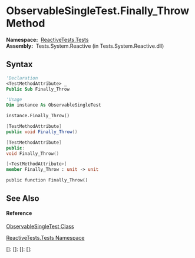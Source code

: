 # ObservableSingleTest.Finally\_Throw Method

**Namespace:**  [ReactiveTests.Tests](ReactiveTests.Tests\ReactiveTests.Tests.md)  
**Assembly:**  Tests.System.Reactive (in Tests.System.Reactive.dll)

## Syntax

```vb
'Declaration
<TestMethodAttribute> _
Public Sub Finally_Throw
```

```vb
'Usage
Dim instance As ObservableSingleTest

instance.Finally_Throw()
```

```csharp
[TestMethodAttribute]
public void Finally_Throw()
```

```c++
[TestMethodAttribute]
public:
void Finally_Throw()
```

```fsharp
[<TestMethodAttribute>]
member Finally_Throw : unit -> unit 
```

```jscript
public function Finally_Throw()
```

## See Also

#### Reference

[ObservableSingleTest Class](ObservableSingleTest\ObservableSingleTest.md)

[ReactiveTests.Tests Namespace](ReactiveTests.Tests\ReactiveTests.Tests.md)

[]: 
[]: 
[]: 
[]: 